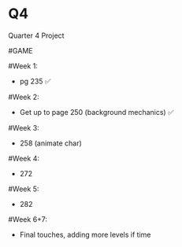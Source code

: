 # Q4
Quarter 4 Project

#GAME

#Week 1:
- pg 235 ✅

#Week 2:
- Get up to page 250 (background mechanics) ✅

#Week 3:
- 258 (animate char)

#Week 4:
- 272

#Week 5:
- 282

#Week 6+7:
- Final touches, adding more levels if time
